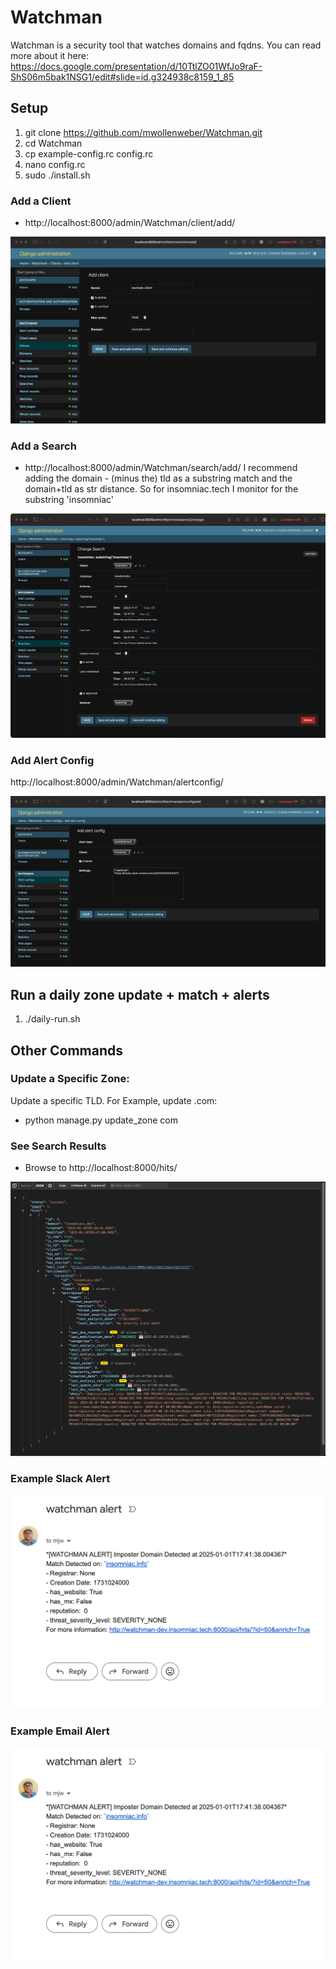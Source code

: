 # Watchman
Watchman is a security tool that watches domains and fqdns. You can read more about it here: https://docs.google.com/presentation/d/10TtlZO01WfJo9raF-ShS06m5bak1NSG1/edit#slide=id.g324938c8159_1_85


## Setup
1. git clone https://github.com/mwollenweber/Watchman.git
2. cd Watchman
2. cp example-config.rc config.rc
3. nano config.rc
4. sudo ./install.sh

### Add a Client
- http://localhost:8000/admin/Watchman/client/add/

![add a client](images/add_client.png)


### Add a Search
- http://localhost:8000/admin/Watchman/search/add/
I recommend adding the domain - (minus the) tld as a substring match and the domain+tld as str distance. So for insomniac.tech I monitor for the substring 'insomniac'

![add a search](images/add_search.png)


### Add Alert Config
http://localhost:8000/admin/Watchman/alertconfig/

![add a alert config](images/add_alertconfig.png)



## Run a daily zone update + match + alerts
1. ./daily-run.sh 


## Other Commands
### Update a Specific Zone:
Update a specific TLD. For Example, update .com: 
- python manage.py update_zone com



### See Search Results
- Browse to http://localhost:8000/hits/

![hits](images/hit.png)


### Example Slack Alert
![Slack Alert](images/slack_alert.png)

### Example Email Alert
![Email Alert](images/email_alert.png)
